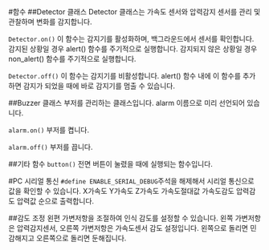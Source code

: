 #함수
##Detector 클래스
Detector 클래스는 가속도 센서와 압력감지 센서를 관리 및 관찰하며 변화를 감지합니다.

`Detector.on()`
이 함수는 감지기를 활성화하며, 백그라운드에서 센서를 확인합니다.
감지된 상황일 경우 alert() 함수를 주기적으로 실행합니다.
감지되지 않은 상황일 경우 non_alert() 함수를 주기적으로 실행합니다.

`Detector.off()`
이 함수는 감지기를 비활성합니다.
alert() 함수 내에 이 함수를 추가하면 감지가 되었을 때에 바로 감지기를 멈출 수 있습니다.


##Buzzer 클래스
부저를 관리하는 클래스입니다.
alarm 이름으로 미리 선언되어 있습니다.

`alarm.on()`
부저를 켭니다.

`alarm.off()`
부저를 끕니다.


##기타 함수
`button()`
전면 버튼이 눌렸을 때에 실행되는 함수입니다.


#PC 시리얼 통신
`#define ENABLE_SERIAL_DEBUG`주석을 해제해서 시리얼 통신으로 값을 확인할 수 있습니다.
X가속도 Y가속도 Z가속도 가속도절대값 가속도감도 압력감도 압력값 순으로 출력합니다.

##감도 조정
왼편 가변저항을 조절하여 인식 감도를 설정할 수 있습니다.
왼쪽 가변저항은 압력감지센서, 오른쪽 가변저항은 가속도센서 감도 설정입니다.
왼쪽으로 돌리면 민감해지고 오른쪽으로 돌리면 둔해집니다.